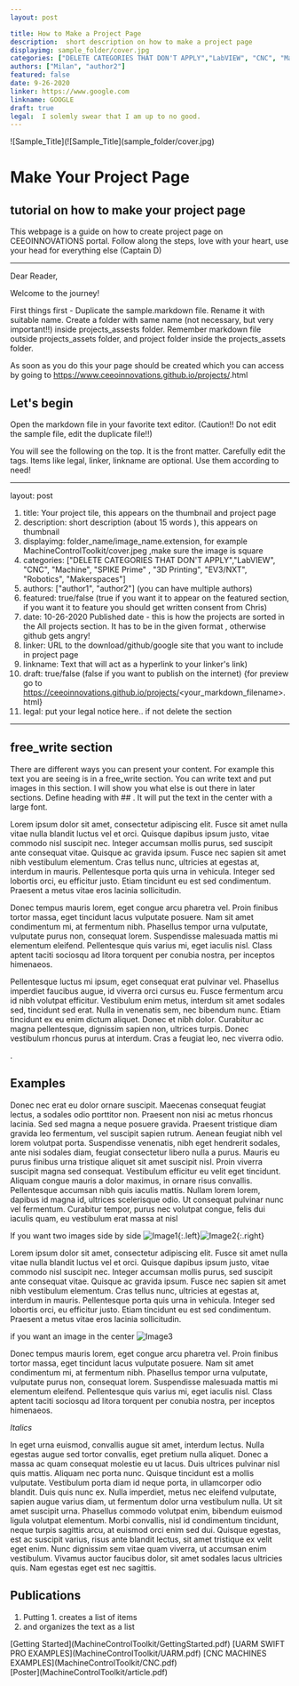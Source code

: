 ```yaml
---
layout: post

title: How to Make a Project Page
description:  short description on how to make a project page
displayimg: sample_folder/cover.jpg
categories: ["DELETE CATEGORIES THAT DON'T APPLY","LabVIEW", "CNC", "Machine"]
authors: ["Milan", "author2"]
featured: false
date: 9-26-2020
linker: https://www.google.com
linkname: GOOGLE
draft: true
legal:  I solemly swear that I am up to no good.
---
```



<!--IMAGE_TEXT_OVERLAY creates a image with a text box over it--------------------->
<div class="image_text_overlay" markdown="1">
![Sample_Title](![Sample_Title](sample_folder/cover.jpg)


# Make Your Project Page
## tutorial on how to make your project page

This webpage is a guide on how to create project page on  CEEOINNOVATIONS portal. Follow along the steps, love with your heart, use your head for everything else (Captain D)

</div>

<!--document creates a grid of documentss--------------------->
<div class="free_write" markdown="1">

---

Dear Reader,

Welcome to the journey!

First things first - Duplicate the sample.markdown file. Rename it with suitable name. Create a folder with same name (not necessary, but very important!!) inside projects_assests folder. Remember markdown file outside projects_assets folder, and project folder inside the projects_assets folder.

As soon as you do this your page should be created which you can access by going to https://www.ceeoinnovations.github.io/projects/<projectname>.html


## Let's begin

Open the markdown file in your favorite text editor. (Caution!! Do not edit the sample file, edit the duplicate file!!)

You will see the following on the top. It is the front matter. Carefully edit the tags. Items like legal, linker, linkname are optional. Use them according to need!

---
layout: post

1. title: Your project tile, this appears on the thumbnail and project page
2. description:  short description (about 15 words ), this appears on thumbnail
3. displayimg: folder_name/image_name.extension, for example MachineControlToolkit/cover.jpeg ,make sure the image is square
4. categories: ["DELETE CATEGORIES THAT DON'T APPLY","LabVIEW", "CNC", "Machine", "SPIKE Prime" , "3D Printing", "EV3/NXT", "Robotics", "Makerspaces"]
5. authors: ["author1", "author2"] (you can have multiple authors)
6. featured: true/false (true if you want it to appear on the featured section, if you want it to feature you should get written consent from Chris)
7. date: 10-26-2020 Published date - this is how the projects are sorted in the All projects section. It has to be in the given format  , otherwise github gets angry!
8. linker: URL to the download/github/google site that you want to include in project page
9. linkname: Text that will act as a hyperlink to your linker's link)
10. draft: true/false (false if you want to publish on the internet) {for preview go to https://ceeoinnovations.github.io/projects/<your_markdown_filename>.html}
11. legal:  put your legal notice here.. if not delete the section

---

## free_write section

There are different ways you can present your content. For example this text you are seeing is in a free_write section. You can write text and put images in this section. I will show you what else is out there in later sections.
Define heading with \#\# . It will put the text in the center with a large font.

Lorem ipsum dolor sit amet, consectetur adipiscing elit. Fusce sit amet nulla vitae nulla blandit luctus vel et orci. Quisque dapibus ipsum justo, vitae commodo nisl suscipit nec. Integer accumsan mollis purus, sed suscipit ante consequat vitae. Quisque ac gravida ipsum. Fusce nec sapien sit amet nibh vestibulum elementum. Cras tellus nunc, ultricies at egestas at, interdum in mauris. Pellentesque porta quis urna in vehicula. Integer sed lobortis orci, eu efficitur justo. Etiam tincidunt eu est sed condimentum. Praesent a metus vitae eros lacinia sollicitudin.

Donec tempus mauris lorem, eget congue arcu pharetra vel. Proin finibus tortor massa, eget tincidunt lacus vulputate posuere. Nam sit amet condimentum mi, at fermentum nibh. Phasellus tempor urna vulputate, vulputate purus non, consequat lorem. Suspendisse malesuada mattis mi elementum eleifend. Pellentesque quis varius mi, eget iaculis nisl. Class aptent taciti sociosqu ad litora torquent per conubia nostra, per inceptos himenaeos.

Pellentesque luctus mi ipsum, eget consequat erat pulvinar vel. Phasellus imperdiet faucibus augue, id viverra orci cursus eu. Fusce fermentum arcu id nibh volutpat efficitur. Vestibulum enim metus, interdum sit amet sodales sed, tincidunt sed erat. Nulla in venenatis sem, nec bibendum nunc. Etiam tincidunt ex eu enim dictum aliquet. Donec et nibh dolor. Curabitur ac magna pellentesque, dignissim sapien non, ultrices turpis. Donec vestibulum rhoncus purus at interdum. Cras a feugiat leo, nec viverra odio.

.


## Examples

Donec nec erat eu dolor ornare suscipit. Maecenas consequat feugiat lectus, a sodales odio porttitor non. Praesent non nisi ac metus rhoncus lacinia. Sed sed magna a neque posuere gravida. Praesent tristique diam gravida leo fermentum, vel suscipit sapien rutrum. Aenean feugiat nibh vel lorem volutpat porta. Suspendisse venenatis, nibh eget hendrerit sodales, ante nisi sodales diam, feugiat consectetur libero nulla a purus. Mauris eu purus finibus urna tristique aliquet sit amet suscipit nisl. Proin viverra suscipit magna sed consequat. Vestibulum efficitur eu velit eget tincidunt. Aliquam congue mauris a dolor maximus, in ornare risus convallis. Pellentesque accumsan nibh quis iaculis mattis. Nullam lorem lorem, dapibus id magna id, ultrices scelerisque odio. Ut consequat pulvinar nunc vel fermentum. Curabitur tempor, purus nec volutpat congue, felis dui iaculis quam, eu vestibulum erat massa at nisl

If you want two images side by side
![Image1](sample_folder/Image1.jpg){:.left}![Image2](sample_folder/Image2.jpg){:.right}

Lorem ipsum dolor sit amet, consectetur adipiscing elit. Fusce sit amet nulla vitae nulla blandit luctus vel et orci. Quisque dapibus ipsum justo, vitae commodo nisl suscipit nec. Integer accumsan mollis purus, sed suscipit ante consequat vitae. Quisque ac gravida ipsum. Fusce nec sapien sit amet nibh vestibulum elementum. Cras tellus nunc, ultricies at egestas at, interdum in mauris. Pellentesque porta quis urna in vehicula. Integer sed lobortis orci, eu efficitur justo. Etiam tincidunt eu est sed condimentum. Praesent a metus vitae eros lacinia sollicitudin.

if you want an image in the center
![Image3](sample_folder/Image3.png)

Donec tempus mauris lorem, eget congue arcu pharetra vel. Proin finibus tortor massa, eget tincidunt lacus vulputate posuere. Nam sit amet condimentum mi, at fermentum nibh. Phasellus tempor urna vulputate, vulputate purus non, consequat lorem. Suspendisse malesuada mattis mi elementum eleifend. Pellentesque quis varius mi, eget iaculis nisl. Class aptent taciti sociosqu ad litora torquent per conubia nostra, per inceptos himenaeos.

*Italics*

In eget urna euismod, convallis augue sit amet, interdum lectus. Nulla egestas augue sed tortor convallis, eget pretium nulla aliquet. Donec a massa ac quam consequat molestie eu ut lacus. Duis ultrices pulvinar nisl quis mattis. Aliquam nec porta nunc. Quisque tincidunt est a mollis vulputate. Vestibulum porta diam id neque porta, in ullamcorper odio blandit. Duis quis nunc ex. Nulla imperdiet, metus nec eleifend vulputate, sapien augue varius diam, ut fermentum dolor urna vestibulum nulla. Ut sit amet suscipit urna. Phasellus commodo volutpat enim, bibendum euismod ligula volutpat elementum. Morbi convallis, nisl id condimentum tincidunt, neque turpis sagittis arcu, at euismod orci enim sed dui. Quisque egestas, est ac suscipit varius, risus ante blandit lectus, sit amet tristique ex velit eget enim. Nunc dignissim sem vitae quam viverra, ut accumsan enim vestibulum. Vivamus auctor faucibus dolor, sit amet sodales lacus ultricies quis. Nam egestas eget est nec sagittis.



## Publications

1. Putting 1. creates a list of items
2. and organizes the text as a list
</div>


<div class="document" markdown="1">
[Getting Started](MachineControlToolkit/GettingStarted.pdf)
[UARM SWIFT PRO EXAMPLES](MachineControlToolkit/UARM.pdf)
[CNC MACHINES EXAMPLES](MachineControlToolkit/CNC.pdf)
</div>

<div class="document" markdown="1">
[Poster](MachineControlToolkit/article.pdf)
</div>
